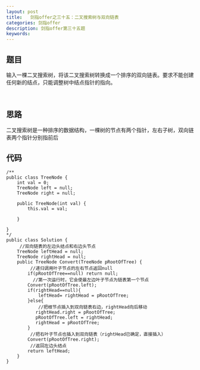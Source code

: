 ```yaml
---
layout: post
title:   剑指offer之三十五：二叉搜索树与双向链表
categories: 剑指offer
description: 剑指offer第三十五题
keywords: 
---
```



## 题目

输入一棵二叉搜索树，将该二叉搜索树转换成一个排序的双向链表。要求不能创建任何新的结点，只能调整树中结点指针的指向。









 

## 思路

二叉搜索树是一种排序的数据结构，一棵树的节点有两个指针，左右子树，双向链表两个指针分别指前后




## 代码



	/**
	public class TreeNode {
	    int val = 0;
	    TreeNode left = null;
	    TreeNode right = null;
	
	    public TreeNode(int val) {
	        this.val = val;
	
	    }
	
	}
	*/
	public class Solution {
	     //双向链表的左边头结点和右边头节点
	    TreeNode leftHead = null;
	    TreeNode rightHead = null;
	    public TreeNode Convert(TreeNode pRootOfTree) {
	         //递归调用叶子节点的左右节点返回null
	        if(pRootOfTree==null) return null;
	          //第一次运行时，它会使最左边叶子节点为链表第一个节点
	        Convert(pRootOfTree.left);
	        if(rightHead==null){
	            leftHead= rightHead = pRootOfTree;
	        }else{
	            //把根节点插入到双向链表右边，rightHead向后移动
	           rightHead.right = pRootOfTree;
	           pRootOfTree.left = rightHead;
	           rightHead = pRootOfTree;
	        }
	         //把右叶子节点也插入到双向链表（rightHead已确定，直接插入）
	        Convert(pRootOfTree.right);
	         //返回左边头结点
	        return leftHead;
	    }
	}
	
